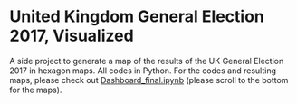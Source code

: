 # United Kingdom General Election 2017, Visualized

A side project to generate a map of the results of the UK General Election 2017 in hexagon maps. All codes in Python. For the codes and resulting maps, please check out [Dashboard_final.ipynb](Dashboard_final.ipynb) (please scroll to the bottom for the maps).

